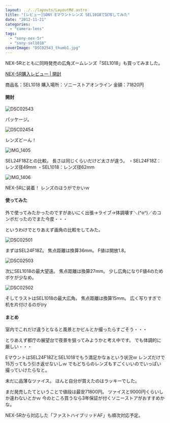 ```yaml
---
layout: ../../layouts/LayoutMd.astro
title: "[レビュー]SONY Eマウントレンズ SEL1018で試写してみた"
date: "2012-11-21"
categories: 
  - "camera-lens"
tags: 
  - "sony-nex-5r"
  - "sony-sel1018"
coverImage: "DSC02543_thumb1.jpg"
---
```


NEX-5Rとともに同時発売の広角ズームレンズ「SEL1018」も買ってみました。

[NEX\-5R購入レビュー \| 開封](https://mizuka123.net/1912/)

商品名：SEL1018 購入場所：ソニーストアオンライン 金額：71820円

#### 開封

![DSC02543](/archive/images/DSC02543_thumb.jpg "DSC02543")

パッケージ。

![DSC02454](/archive/images/DSC02454_thumb.jpg "DSC02454")

レンズどーん！

![IMG_1405](/archive/images/IMG_1405.jpg "IMG_1405")

SEL24F18Zとの比較。 長さは同じくらいだけど太さが違う。 ・SEL24F18Z：レンズ径49mm ・SEL1018：レンズ径62mm

![IMG_1406](/archive/images/IMG_1406_thumb.jpg "IMG_1406")

NEX-5Rに装着！ レンズのほうがでかいｗ

#### 使ってみた

外で使ってみたかったのですがあいにく出張→ライブ→体調壊す＼(^o^)／のコンボだったのでまた今度・・・

というわけでとりあえず画角の比較をしてみた。

![DSC02501](/archive/images/DSC02501_thumb.jpg "DSC02501")

まずはSEL24F18Z。 焦点距離は換算36mm。 F値は開放1.8。

![DSC02503](/archive/images/DSC02503_thumb.jpg "DSC02503")

次にSEL1018の最大望遠。 焦点距離は換算27mm。 少し広角になりF値4のためボケが少なめ。

![DSC02502](/archive/images/DSC02502_thumb.jpg "DSC02502")

そしてラストはSEL1018の最大広角。 焦点距離は換算15mm。 広く写りすぎで机を片付けるのが(ry

#### まとめ

室内でこれだけ違うとなると風景とかビルとか撮ったらすごそう・・・

とりあえず都庁の展望台で夜景を狙ってみようかと考え中です。 でも体調的に厳しい・・・

EマウントはSEL24F18ZとSEL1018でもう満足かなぁという状況ｗ レンズだけで15万ってもう引き返せないしｗ でもどちらのレンズもすごくいいのでいっぱい撮っていけたらなと。

<div data-vc_mylinkbox_id="889406698"></div>

未だに品薄なツァイス。 ほんと自分が買えたのはラッキーでした。

<div data-vc_mylinkbox_id="889406699"></div>

まだ発売したてということで値段は最安71800円。 ツァイスと9000円くらいしか違わないとかｗ 今のところ買うなら3年保証が付くソニーストアがおすすめかな。

<div data-vc_mylinkbox_id="889406701"></div>

NEX-5Rから対応した「ファストハイブリッドAF」も順次対応予定。
